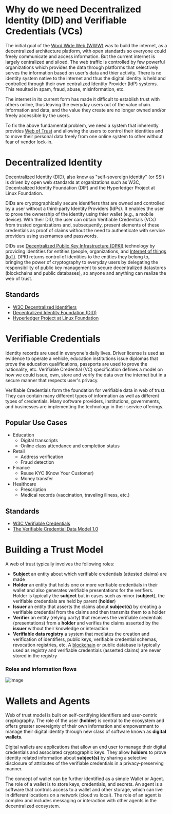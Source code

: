 # Why do we need Decentralized Identity (DID) and Verifiable Credentials (VCs)

The initial goal of the [Word Wide Web (WWW)](https://en.wikipedia.org/wiki/World_Wide_Web) was to build the internet, as a decentralized architecture platform, with open standards so everyone could freely communicate and access information. But the current internet is largely centralized and siloed. The web traffic is controlled by few powerful organizations which provides the data through platforms that selectively serves the information based on user's data and thier activity. There is no identity system native to the internet and thus the digital identity is held and controlled through their own centralized Identity Provider (IdP) systems. This resulted in spam, fraud, abuse, misinformation, etc.

The internet in its current form has made it difficult to establish trust with others online, thus leaving the everyday users out of the value chain. Information and data, and the value they create are no longer owned and/or freely accessible by the users.

To fix the above fundamental problem, we need a system that inherently provides [Web of Trust](https://en.wikipedia.org/wiki/Web_of_trust) and allowing the users to control their identities and to move their personal data freely from one online system to other without fear of vendor lock-in. 

# Decentralized Identity
Decentralized Identity (DID), also know as "self-sovereign identity" (or SSI) is driven by open web standards at organizations such as W3C, Decentralized Identity Foundation (DIF) and the Hyperledger Project at Linux Foundation.

DIDs are cryptographically secure identifiers that are owned and controlled by a user without a third-party Identity Providers (IdPs). It enables the user to prove the ownership of the identity using thier wallet (e.g., a mobile device). With their DID, the user can obtain Verifiable Credentials (VCs) from trusted organizations and, subsequently, present elements of these credentials as proof of claims without the need to authenticate with service providers using usernames and passwords.

DIDs use [Decentralized Public Key Infrastructure (DPKI)](https://github.com/WebOfTrustInfo/rwot1-sf/blob/master/draft-documents/Decentralized-Public-Key-Infrastructure-CURRENT.md) technology by providing identities for entities (people, organizations, and [Internet of things (IoT)](https://en.wikipedia.org/wiki/Internet_of_things). DPKI returns control of identities to the entities they belong to, bringing the power of cryptography to everyday users by delegating the responsibility of public key management to secure decentralized datastores (blockchains and public databases), so anyone and anything can realize the web of trust.  
  
## Standards
* [W3C Decentralized Identifiers](https://www.w3.org/TR/did-core/)
* [Decentralized Identity Foundation (DID)](https://identity.foundation/)
* [Hyperledger Project at Linux Foundation](https://www.hyperledger.org/use/aries)

# Verifiable Credentials
Identity records are used in everyone's daily lives. Driver license is used as evidence to operate a vehicle, education institutions issue diplomas that prove the education qualifications, passports are used to prove the nationality, etc. Verifiable Credential (VC) specification defines a model on how we could issue, own, store and verify the data over the internet but in a secure manner that respects user's privacy.  

Verifiable Credentials form the foundation for verifiable data in web of trust. They can contain many different types of information as well as different types of credentials. Many software providers, institutions, governments, and businesses are implementing the technology in their service offerings.

## Popular Use Cases
* Education
  * Digital transcripts
  * Online class attendance and completion status   
* Retail
  * Address verification
  * Fraud detection 
* Finance
  * Reuse KYC (Know Your Customer)
  * Money transfer 
* Healthcare
  * Prescription
  * Medical records (vaccination, traveling illness, etc.) 

## Standards
* [W3C Verifiable Credentials](https://www.w3.org/TR/vc-data-model/)
* [The Verifiable Credential Data Model 1.0](https://www.w3.org/TR/vc-data-model/)


# Building a Trust Model
A web of trust typically involves the following roles:
* **Subject** an entity about which verifiable credentials (attested claims) are made
* **Holder** an entity that holds one or more verifiable credentials in their wallet and also generates verifiable presentations for the verifiers. Holder is typically the **subject** but in cases such as minor (**subject**), the verifiable credentials are held by parent (**holder**)
* **Issuer** an entity that asserts the claims about **subject(s)** by creating a verifiable credential from the claims and then transmits them to a holder
* **Verifier** an entity (relying party) that receives the verifiable credentials (presentations) from a **holder** and verifies the claims asserted by the **issuer** without their knowledge or interaction
* **Verifiable data registry** a system that mediates the creation and verification of identifiers, public keys, verifiable credential schemas, revocation registries, etc. A [blockchain](https://en.wikipedia.org/wiki/Blockchain) or public database is typically used as registry and verifiable credentials (asserted claims) are never stored in the registry

### Roles and information flows
![image](https://user-images.githubusercontent.com/26188338/120909336-4cda3c80-c631-11eb-8881-cc3422a5f623.png "Roles and information flows")

# Wallets and Agents
Web of trust model is built on self-certifying identifiers and user-centric cryptography. The role of the user (**holder**) is central to the ecosystem and offers greater sovereignty of their own information and empowerment to manage their digital identity through new class of software known as **digital wallets**.

Digital wallets are applications that allow an end user to manage their digital credentials and associated cryptographic keys. They allow **holders** to prove identity related information about **subject(s)** by sharing a selective disclosure of attributes of the verifiable credentials in a privacy-preserving manner.

The concept of wallet can be further identified as a simple Wallet or Agent. The role of a wallet is to store keys, credentials, and secrets. An agent is a software that controls access to a wallet and other storage, which can live in different locations on a network (cloud vs local). The role of an agent is complex and includes messaging or interaction with other agents in the decentralized ecosystem.




